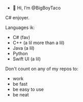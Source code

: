 - 👋 Hi, I’m @BigBoyTaco

C# enjoyer.

Languages ik:
- C# (fav)
- C++ (a lil more than a lil)
- Java (a lil)
- Python
- Swift UI (a lil)

Don't count on any of my repos to:
- work
- be fast
- be easy to use
- be neat

<!---
BigBoyTaco/BigBoyTaco is a ✨ special ✨ repository because its `README.md` (this file) appears on your GitHub profile.
You can click the Preview link to take a look at your changes.
--->
